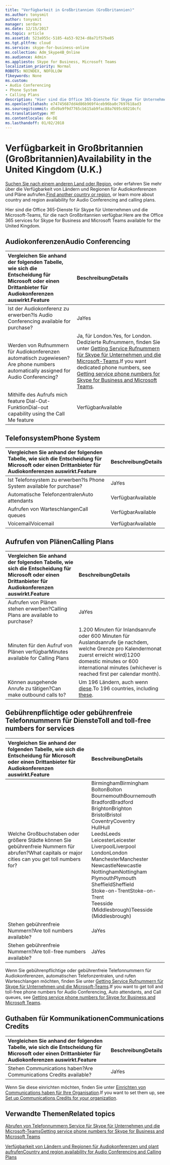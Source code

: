 ```yaml
---
title: "Verfügbarkeit in Großbritannien (Großbritannien)"
ms.author: tonysmit
author: tonysmit
manager: serdars
ms.date: 12/15/2017
ms.topic: article
ms.assetid: 523a955c-5185-4a53-9234-d8a71f57be85
ms.tgt.pltfrm: cloud
ms.service: skype-for-business-online
ms.collection: Adm_Skype4B_Online
ms.audience: Admin
ms.appliesto: Skype for Business, Microsoft Teams
localization_priority: Normal
ROBOTS: NOINDEX, NOFOLLOW
f1keywords: None
ms.custom:
- Audio Conferencing
- Phone System
- Calling Plans
description: "Hier sind die Office 365-Dienste für Skype für Unternehmen und die Microsoft-Teams, für die nach Großbritannien verfügbar."
ms.openlocfilehash: e74745687dd4d86b969f4ceb96ba0c7697618ad3
ms.sourcegitcommit: d5d9a9f9d7765cb615ab9fac88a7695c60210cfc
ms.translationtype: MT
ms.contentlocale: de-DE
ms.lasthandoff: 01/02/2018
---
```

# <a name="availability-in-the-united-kingdom-uk"></a><span data-ttu-id="d6de4-103">Verfügbarkeit in Großbritannien (Großbritannien)</span><span class="sxs-lookup"><span data-stu-id="d6de4-103">Availability in the United Kingdom (U.K.)</span></span>

<span data-ttu-id="d6de4-104">[Suchen Sie nach einem anderen Land oder Region](country-and-region-availability-for-audio-conferencing-and-calling-plans.md), oder erfahren Sie mehr über die Verfügbarkeit von Ländern und Regionen für Audiokonferenzen und Pläne aufrufen.</span><span class="sxs-lookup"><span data-stu-id="d6de4-104">[Find another country or region](country-and-region-availability-for-audio-conferencing-and-calling-plans.md), or learn more about country and region availability for Audio Conferencing and calling plans.</span></span>

<span data-ttu-id="d6de4-105">Hier sind die Office 365-Dienste für Skype für Unternehmen und die Microsoft-Teams, für die nach Großbritannien verfügbar.</span><span class="sxs-lookup"><span data-stu-id="d6de4-105">Here are the Office 365 services for Skype for Business and Microsoft Teams available for the United Kingdom.</span></span>
  
## <a name="audio-conferencing"></a><span data-ttu-id="d6de4-106">Audiokonferenzen</span><span class="sxs-lookup"><span data-stu-id="d6de4-106">Audio Conferencing</span></span>

|<span data-ttu-id="d6de4-107">Vergleichen Sie anhand der folgenden Tabelle, wie sich die Entscheidung für Microsoft oder einen Drittanbieter für Audiokonferenzen auswirkt.</span><span class="sxs-lookup"><span data-stu-id="d6de4-107">**Feature**</span></span>|<span data-ttu-id="d6de4-108">**Beschreibung**</span><span class="sxs-lookup"><span data-stu-id="d6de4-108">**Details**</span></span>|
|:-----|:-----|
|<span data-ttu-id="d6de4-109">Ist der Audiokonferenz zu erwerben?</span><span class="sxs-lookup"><span data-stu-id="d6de4-109">Is Audio Conferencing available for purchase?</span></span>  <br/> |<span data-ttu-id="d6de4-110">Ja</span><span class="sxs-lookup"><span data-stu-id="d6de4-110">Yes</span></span>  <br/> |
|<span data-ttu-id="d6de4-111">Werden von Rufnummern für Audiokonferenzen automatisch zugewiesen?</span><span class="sxs-lookup"><span data-stu-id="d6de4-111">Are phone numbers automatically assigned for Audio Conferencing?</span></span>  <br/> |<span data-ttu-id="d6de4-112">Ja, für London.</span><span class="sxs-lookup"><span data-stu-id="d6de4-112">Yes, for London.</span></span> <span data-ttu-id="d6de4-113">Dedizierte Rufnummern, finden Sie unter [Getting Service Rufnummern für Skype für Unternehmen und die Microsoft-Teams](../what-is-phone-system-in-office-365/getting-service-phone-numbers.md).</span><span class="sxs-lookup"><span data-stu-id="d6de4-113">If you want dedicated phone numbers, see [Getting service phone numbers for Skype for Business and Microsoft Teams](../what-is-phone-system-in-office-365/getting-service-phone-numbers.md).</span></span>  <br/> |
|<span data-ttu-id="d6de4-114">Mithilfe des Aufrufs mich feature Dial-Out-Funktion</span><span class="sxs-lookup"><span data-stu-id="d6de4-114">Dial-out capability using the Call Me feature</span></span>  <br/> |<span data-ttu-id="d6de4-115">Verfügbar</span><span class="sxs-lookup"><span data-stu-id="d6de4-115">Available</span></span>  <br/> |
   
## <a name="phone-system"></a><span data-ttu-id="d6de4-116">Telefonsystem</span><span class="sxs-lookup"><span data-stu-id="d6de4-116">Phone System</span></span>

|<span data-ttu-id="d6de4-117">Vergleichen Sie anhand der folgenden Tabelle, wie sich die Entscheidung für Microsoft oder einen Drittanbieter für Audiokonferenzen auswirkt.</span><span class="sxs-lookup"><span data-stu-id="d6de4-117">**Feature**</span></span>|<span data-ttu-id="d6de4-118">**Beschreibung**</span><span class="sxs-lookup"><span data-stu-id="d6de4-118">**Details**</span></span>|
|:-----|:-----|
|<span data-ttu-id="d6de4-119">Ist Telefonsystem zu erwerben?</span><span class="sxs-lookup"><span data-stu-id="d6de4-119">Is Phone System available for purchase?</span></span>  <br/> |<span data-ttu-id="d6de4-120">Ja</span><span class="sxs-lookup"><span data-stu-id="d6de4-120">Yes</span></span>  <br/> |
| <span data-ttu-id="d6de4-121">Automatische Telefonzentralen</span><span class="sxs-lookup"><span data-stu-id="d6de4-121">Auto attendants</span></span> <br/> |<span data-ttu-id="d6de4-122">Verfügbar</span><span class="sxs-lookup"><span data-stu-id="d6de4-122">Available</span></span>  <br/> |
|<span data-ttu-id="d6de4-123">Aufrufen von Warteschlangen</span><span class="sxs-lookup"><span data-stu-id="d6de4-123">Call queues</span></span>  <br/> |<span data-ttu-id="d6de4-124">Verfügbar</span><span class="sxs-lookup"><span data-stu-id="d6de4-124">Available</span></span>  <br/> |
|<span data-ttu-id="d6de4-125">Voicemail</span><span class="sxs-lookup"><span data-stu-id="d6de4-125">Voicemail</span></span>  <br/> |<span data-ttu-id="d6de4-126">Verfügbar</span><span class="sxs-lookup"><span data-stu-id="d6de4-126">Available</span></span>  <br/> |
   
## <a name="calling-plans"></a><span data-ttu-id="d6de4-127">Aufrufen von Plänen</span><span class="sxs-lookup"><span data-stu-id="d6de4-127">Calling Plans</span></span>

|<span data-ttu-id="d6de4-128">Vergleichen Sie anhand der folgenden Tabelle, wie sich die Entscheidung für Microsoft oder einen Drittanbieter für Audiokonferenzen auswirkt.</span><span class="sxs-lookup"><span data-stu-id="d6de4-128">**Feature**</span></span>|<span data-ttu-id="d6de4-129">**Beschreibung**</span><span class="sxs-lookup"><span data-stu-id="d6de4-129">**Details**</span></span>|
|:-----|:-----|
|<span data-ttu-id="d6de4-130">Aufrufen von Plänen stehen erwerben?</span><span class="sxs-lookup"><span data-stu-id="d6de4-130">Calling Plans are available to purchase?</span></span>  <br/> |<span data-ttu-id="d6de4-131">Ja</span><span class="sxs-lookup"><span data-stu-id="d6de4-131">Yes</span></span>  <br/> |
|<span data-ttu-id="d6de4-132">Minuten für den Aufruf von Plänen verfügbar</span><span class="sxs-lookup"><span data-stu-id="d6de4-132">Minutes available for Calling Plans</span></span>  <br/> |<span data-ttu-id="d6de4-133">1.200 Minuten für Inlandsanrufe oder 600 Minuten für Auslandsanrufe (je nachdem, welche Grenze pro Kalendermonat zuerst erreicht wird)</span><span class="sxs-lookup"><span data-stu-id="d6de4-133">1200 domestic minutes or 600 international minutes (whichever is reached first per calendar month).</span></span>  <br/> |
|<span data-ttu-id="d6de4-134">Können ausgehende Anrufe zu tätigen?</span><span class="sxs-lookup"><span data-stu-id="d6de4-134">Can make outbound calls to?</span></span>  <br/> | <span data-ttu-id="d6de4-135">Um 196 Ländern, auch wenn [diese](users-can-make-outbound-calls-to-these-countries-and-regions.md).</span><span class="sxs-lookup"><span data-stu-id="d6de4-135">To 196 countries, including [these](users-can-make-outbound-calls-to-these-countries-and-regions.md).</span></span>  <br/> |
   
## <a name="toll-and-toll-free-numbers-for-services"></a><span data-ttu-id="d6de4-136">Gebührenpflichtige oder gebührenfreie Telefonnummern für Dienste</span><span class="sxs-lookup"><span data-stu-id="d6de4-136">Toll and toll-free numbers for services</span></span>

|<span data-ttu-id="d6de4-137">Vergleichen Sie anhand der folgenden Tabelle, wie sich die Entscheidung für Microsoft oder einen Drittanbieter für Audiokonferenzen auswirkt.</span><span class="sxs-lookup"><span data-stu-id="d6de4-137">**Feature**</span></span>|<span data-ttu-id="d6de4-138">**Beschreibung**</span><span class="sxs-lookup"><span data-stu-id="d6de4-138">**Details**</span></span>|
|:-----|:-----|
|<span data-ttu-id="d6de4-139">Welche Großbuchstaben oder größere Städte können Sie gebührenfreie Nummern für abrufen?</span><span class="sxs-lookup"><span data-stu-id="d6de4-139">What capitals or major cities can you get toll numbers for?</span></span>  <br/> | <span data-ttu-id="d6de4-140">Birmingham</span><span class="sxs-lookup"><span data-stu-id="d6de4-140">Birmingham</span></span> <br/>  <span data-ttu-id="d6de4-141">Bolton</span><span class="sxs-lookup"><span data-stu-id="d6de4-141">Bolton</span></span> <br/>  <span data-ttu-id="d6de4-142">Bournemouth</span><span class="sxs-lookup"><span data-stu-id="d6de4-142">Bournemouth</span></span> <br/>  <span data-ttu-id="d6de4-143">Bradford</span><span class="sxs-lookup"><span data-stu-id="d6de4-143">Bradford</span></span> <br/>  <span data-ttu-id="d6de4-144">Brighton</span><span class="sxs-lookup"><span data-stu-id="d6de4-144">Brighton</span></span> <br/>  <span data-ttu-id="d6de4-145">Bristol</span><span class="sxs-lookup"><span data-stu-id="d6de4-145">Bristol</span></span> <br/>  <span data-ttu-id="d6de4-146">Coventry</span><span class="sxs-lookup"><span data-stu-id="d6de4-146">Coventry</span></span> <br/>  <span data-ttu-id="d6de4-147">Hull</span><span class="sxs-lookup"><span data-stu-id="d6de4-147">Hull</span></span> <br/>  <span data-ttu-id="d6de4-148">Leeds</span><span class="sxs-lookup"><span data-stu-id="d6de4-148">Leeds</span></span> <br/>  <span data-ttu-id="d6de4-149">Leicester</span><span class="sxs-lookup"><span data-stu-id="d6de4-149">Leicester</span></span> <br/>  <span data-ttu-id="d6de4-150">Liverpool</span><span class="sxs-lookup"><span data-stu-id="d6de4-150">Liverpool</span></span> <br/>  <span data-ttu-id="d6de4-151">London</span><span class="sxs-lookup"><span data-stu-id="d6de4-151">London</span></span> <br/>  <span data-ttu-id="d6de4-152">Manchester</span><span class="sxs-lookup"><span data-stu-id="d6de4-152">Manchester</span></span> <br/>  <span data-ttu-id="d6de4-153">Newcastle</span><span class="sxs-lookup"><span data-stu-id="d6de4-153">Newcastle</span></span> <br/>  <span data-ttu-id="d6de4-154">Nottingham</span><span class="sxs-lookup"><span data-stu-id="d6de4-154">Nottingham</span></span> <br/>  <span data-ttu-id="d6de4-155">Plymouth</span><span class="sxs-lookup"><span data-stu-id="d6de4-155">Plymouth</span></span> <br/>  <span data-ttu-id="d6de4-156">Sheffield</span><span class="sxs-lookup"><span data-stu-id="d6de4-156">Sheffield</span></span> <br/>  <span data-ttu-id="d6de4-157">Stoke-on-Trent</span><span class="sxs-lookup"><span data-stu-id="d6de4-157">Stoke-on-Trent</span></span> <br/>  <span data-ttu-id="d6de4-158">Teesside (Middlesbrough)</span><span class="sxs-lookup"><span data-stu-id="d6de4-158">Teesside (Middlesbrough)</span></span> <br/> |
|<span data-ttu-id="d6de4-159">Stehen gebührenfreie Nummern?</span><span class="sxs-lookup"><span data-stu-id="d6de4-159">Are toll numbers available?</span></span>  <br/> |<span data-ttu-id="d6de4-160">Ja</span><span class="sxs-lookup"><span data-stu-id="d6de4-160">Yes</span></span>  <br/> |
|<span data-ttu-id="d6de4-161">Stehen gebührenfreie Nummern?</span><span class="sxs-lookup"><span data-stu-id="d6de4-161">Are toll-free numbers available?</span></span>  <br/> |<span data-ttu-id="d6de4-162">Ja</span><span class="sxs-lookup"><span data-stu-id="d6de4-162">Yes</span></span>  <br/> |
   
 <span data-ttu-id="d6de4-163">Wenn Sie gebührenpflichtige oder gebührenfreie Telefonnummern für Audiokonferenzen, automatischen Telefonzentralen, und rufen Warteschlangen möchten, finden Sie unter [Getting Service Rufnummern für Skype für Unternehmen und die Microsoft-Teams](../what-is-phone-system-in-office-365/getting-service-phone-numbers.md).</span><span class="sxs-lookup"><span data-stu-id="d6de4-163">If you want to get toll and toll-free phone numbers for Audio Conferencing, Auto attendants, and Call queues, see [Getting service phone numbers for Skype for Business and Microsoft Teams](../what-is-phone-system-in-office-365/getting-service-phone-numbers.md).</span></span>
  
## <a name="communications-credits"></a><span data-ttu-id="d6de4-164">Guthaben für Kommunikationen</span><span class="sxs-lookup"><span data-stu-id="d6de4-164">Communications Credits</span></span>

|<span data-ttu-id="d6de4-165">Vergleichen Sie anhand der folgenden Tabelle, wie sich die Entscheidung für Microsoft oder einen Drittanbieter für Audiokonferenzen auswirkt.</span><span class="sxs-lookup"><span data-stu-id="d6de4-165">**Feature**</span></span>|<span data-ttu-id="d6de4-166">**Beschreibung**</span><span class="sxs-lookup"><span data-stu-id="d6de4-166">**Details**</span></span>|
|:-----|:-----|
|<span data-ttu-id="d6de4-167">Stehen Communications haben?</span><span class="sxs-lookup"><span data-stu-id="d6de4-167">Are Communications Credits available?</span></span>  <br/> |<span data-ttu-id="d6de4-168">Ja</span><span class="sxs-lookup"><span data-stu-id="d6de4-168">Yes</span></span>  <br/> |
   
<span data-ttu-id="d6de4-169">Wenn Sie diese einrichten möchten, finden Sie unter [Einrichten von Communications haben für Ihre Organisation](../skype-for-business-and-microsoft-teams-add-on-licensing/set-up-communications-credits-for-your-organization.md).</span><span class="sxs-lookup"><span data-stu-id="d6de4-169">If you want to set them up, see [Set up Communications Credits for your organization](../skype-for-business-and-microsoft-teams-add-on-licensing/set-up-communications-credits-for-your-organization.md).</span></span>
  
## <a name="related-topics"></a><span data-ttu-id="d6de4-170">Verwandte Themen</span><span class="sxs-lookup"><span data-stu-id="d6de4-170">Related topics</span></span>

[<span data-ttu-id="d6de4-171">Abrufen von Telefonnummern Service für Skype für Unternehmen und die Microsoft-Teams</span><span class="sxs-lookup"><span data-stu-id="d6de4-171">Getting service phone numbers for Skype for Business and Microsoft Teams</span></span>](../what-is-phone-system-in-office-365/getting-service-phone-numbers.md)

[<span data-ttu-id="d6de4-172">Verfügbarkeit von Ländern und Regionen für Audiokonferenzen und plant aufrufen</span><span class="sxs-lookup"><span data-stu-id="d6de4-172">Country and region availability for Audio Conferencing and Calling Plans</span></span>](../country-and-region-availability-for-audio-conferencing-and-calling-plans/country-and-region-availability-for-audio-conferencing-and-calling-plans.md)



